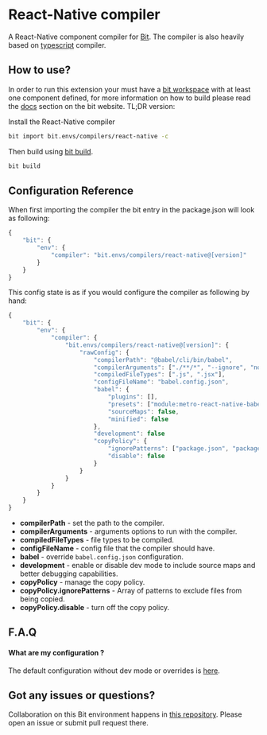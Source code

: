# React-Native compiler

A React-Native component compiler for [Bit](https://github.com/teambit/bit).
The compiler is also heavily based on [typescript](https://github.com/teambit/envs/blob/master/packages/ts-compiler/README.md) compiler.

## How to use?

In order to run this extension your must have a [bit workspace](https://docs.bit.dev/docs/concepts#bit-workspace) with at least one component defined, for more information on how to build please read the [docs](https://docs.bit.dev/docs/building-components) section on the bit website. TL;DR version:

Install the React-Native compiler

```bash
bit import bit.envs/compilers/react-native -c
```

Then build using [bit build](https://docs.bitsrc.io/docs/cli-build.html).

```bash
bit build
```

## Configuration Reference

When first importing the compiler the bit entry in the package.json will look as following:

```js
{
    "bit": {
        "env": {
            "compiler": "bit.envs/compilers/react-native@[version]"
        }
    }
}
```

This config state is as if you would configure the compiler as following by hand:

```js
{
    "bit": {
        "env": {
            "compiler": {
                "bit.envs/compilers/react-native@[version]": {
                    "rawConfig": {
                        "compilerPath": "@babel/cli/bin/babel",
                        "compilerArguments": ["./**/*", "--ignore", "node_modules,.dependencies,dist", "-d", "dist"],
                        "compiledFileTypes": [".js", ".jsx"],
                        "configFileName": "babel.config.json",
                        "babel": {
                            "plugins": [],
                            "presets": ["module:metro-react-native-babel-preset"],
                            "sourceMaps": false,
                            "minified": false
                        },
                        "development": false
                        "copyPolicy": {
                            "ignorePatterns": ["package.json", "package-lock.json", ".babelrc", "babel.config.js"],
                            "disable": false
                        }
                    }
                }
            }
        }
    }
}
```

- **compilerPath** - set the path to the compiler.
- **compilerArguments** - arguments options to run with the compiler.
- **compiledFileTypes** - file types to be compiled.
- **configFileName** - config file that the compiler should have.
- **babel** - override `babel.config.json` configuration.
- **development** - enable or disable dev mode to include source maps and better debugging capabilities.
- **copyPolicy** - manage the copy policy.
- **copyPolicy.ignorePatterns** - Array of patterns to exclude files from being copied.
- **copyPolicy.disable** - turn off the copy policy.

## F.A.Q

#### What are my configuration ?

The default configuration without dev mode or overrides is [here](./config.md).

## Got any issues or questions?

Collaboration on this Bit environment happens in [this repository](https://github.com/teambit/envs). Please open an issue or submit pull request there.
